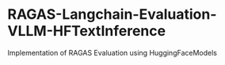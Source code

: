 # RAGAS-Langchain-Evaluation-VLLM-HFTextInference
Implementation of RAGAS Evaluation using HuggingFaceModels
